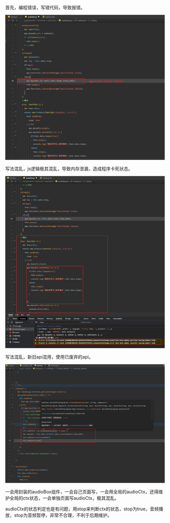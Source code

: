 首先，编程错误，写错代码，导致报错。

![image-20211104144936780](images/image-20211104144936780.png)

写法混乱，js逻辑极其混乱，导致内存泄漏，造成程序卡死状态。

![image-20211104145201209](images/image-20211104145201209.png)

写法混乱，新旧api混用，使用已废弃的api。

![image-20211104145413086](images/image-20211104145413086.png)

一会用封装的audioBox组件，一会自己页面写，一会用全局的audioCtx，还得维护全局的ctx状态，一会单独页面写audioCtx，极其混乱。

audioCtx的状态判定也是有问题，用stop来判断ctx的状态，stop为true，音频播放，stop为音频暂停，非常不合理，不利于后期维护。





